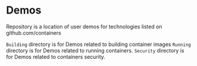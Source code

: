 # Demos
Repository is a location of user demos for technologies listed on github.com/containers

`Building` directory is for Demos related to building container images
`Running` directory is for Demos related to running containers.
`Security` directory is for Demos related to containers security.

